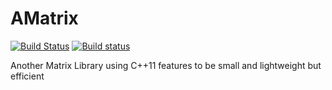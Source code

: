 # AMatrix

[![Build Status](https://travis-ci.org/AMatrix/AMatrix.svg?branch=master)](https://travis-ci.org/AMatrix/AMatrix)
[![Build status](https://ci.appveyor.com/api/projects/status/almjf3q44h0nhdh7/branch/master?svg=true)](https://ci.appveyor.com/project/pooyan-dadvand/amatrix/branch/master)

Another Matrix Library using C++11 features to be small and lightweight but efficient
